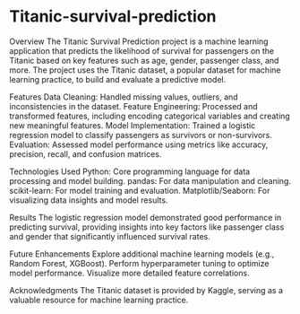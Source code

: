 # Titanic-survival-prediction
Overview
The Titanic Survival Prediction project is a machine learning application that predicts the likelihood of survival for passengers on the Titanic based on key features such as age, gender, passenger class, and more. The project uses the Titanic dataset, a popular dataset for machine learning practice, to build and evaluate a predictive model.

Features
Data Cleaning: Handled missing values, outliers, and inconsistencies in the dataset.
Feature Engineering: Processed and transformed features, including encoding categorical variables and creating new meaningful features.
Model Implementation: Trained a logistic regression model to classify passengers as survivors or non-survivors.
Evaluation: Assessed model performance using metrics like accuracy, precision, recall, and confusion matrices.

Technologies Used
Python: Core programming language for data processing and model building.
pandas: For data manipulation and cleaning.
scikit-learn: For model training and evaluation.
Matplotlib/Seaborn: For visualizing data insights and model results.

Results
The logistic regression model demonstrated good performance in predicting survival, providing insights into key factors like passenger class and gender that significantly influenced survival rates.

Future Enhancements
Explore additional machine learning models (e.g., Random Forest, XGBoost).
Perform hyperparameter tuning to optimize model performance.
Visualize more detailed feature correlations.

Acknowledgments
The Titanic dataset is provided by Kaggle, serving as a valuable resource for machine learning practice.


